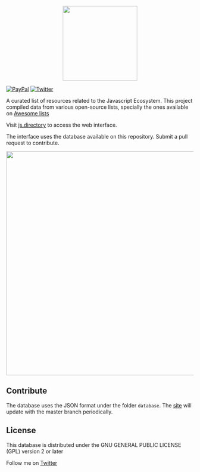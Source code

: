<p align="center"><img src="https://firebasestorage.googleapis.com/v0/b/js-directory.appspot.com/o/logo.svg?alt=media&token=930660dc-fa22-40b4-b5e1-4a40430edcfe" width="200"/></p>


[![PayPal](https://www.paypalobjects.com/en_US/i/btn/btn_donate_SM.gif)](https://www.paypal.me/GeraldoRamos)
[![Twitter](https://img.shields.io/twitter/url/https/twitter.com/fold_left.svg?style=social&label=Follow%20%40geraldoramos)](https://twitter.com/geraldoramos)

A curated list of resources related to the Javascript Ecosystem. This project compiled data from various open-source lists, specially the ones available on [Awesome lists](https://github.com/sindresorhus/awesome)

Visit [js.directory](https://github.com/sindresorhus/awesome) to access the web interface.

The interface uses the database available on this repository. Submit a pull request to contribute.

<p align="center"><img src="https://firebasestorage.googleapis.com/v0/b/js-directory.appspot.com/o/demo.gif?alt=media&token=c09b3429-d6d2-4d80-9abd-bf06c3ee3e35" width="600"/></p>

## Contribute

The database uses the JSON format under the folder `database`. The [site](https://js.directory) will update with the master branch periodically.


## License
This database is distributed under the GNU GENERAL PUBLIC LICENSE (GPL) version 2 or later

Follow me on [Twitter](http://twitter.com/geraldoramos)
